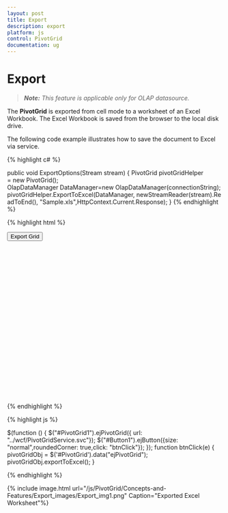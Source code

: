 ```yaml
---
layout: post
title: Export
description: export
platform: js
control: PivotGrid
documentation: ug
---
```


# Export

>_**Note:** This feature is applicable only for OLAP datasource._

The **PivotGrid** is exported from cell mode to a worksheet of an Excel Workbook. The Excel Workbook is saved from the browser to the local disk drive.

The following code example illustrates how to save the document to Excel via service.

{% highlight c# %}

public void ExportOptions(Stream stream)
{
PivotGrid pivotGridHelper = new PivotGrid();
OlapDataManager DataManager=new OlapDataManager(connectionString);
pivotGridHelper.ExportToExcel(DataManager, newStreamReader(stream).ReadToEnd(), "Sample.xls",HttpContext.Current.Response);
}
{% endhighlight %}

{% highlight html %}

<button id="Button1">Export Grid</button>
<div id="PivotGrid1" style="height: 350px; width: 100%; overflow: auto"> </div> 

{% endhighlight %}

{% highlight js %}

$(function () {
     $("#PivotGrid1").ejPivotGrid({ url: "../wcf/PivotGridService.svc"});
     $("#Button1").ejButton({size: "normal",roundedCorner: true,click: "btnClick"});
});
function btnClick(e) {
      pivotGridObj = $('#PivotGrid').data("ejPivotGrid");
      pivotGridObj.exportToExcel();
}

{% endhighlight %}

{% include image.html url="/js/PivotGrid/Concepts-and-Features/Export_images/Export_img1.png" Caption="Exported Excel Worksheet"%}

